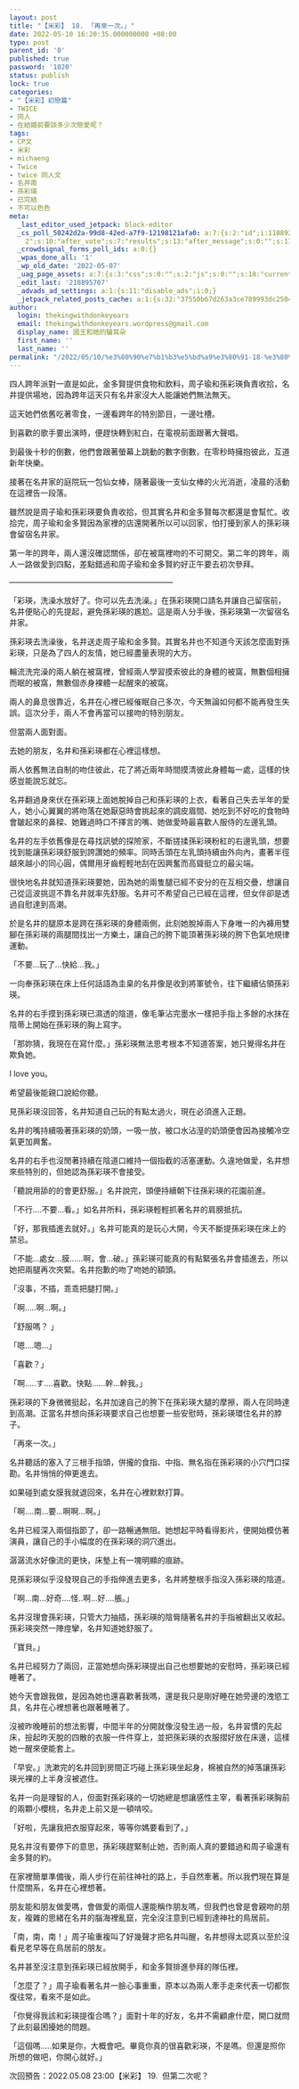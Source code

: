 ```yaml
---
layout: post
title: "【米彩】 18. 「再來一次。」"
date: 2022-05-10 16:20:35.000000000 +08:00
type: post
parent_id: '0'
published: true
password: '1020'
status: publish
lock: true
categories:
- "【米彩】初戀篇"
- TWICE
- 同人
- 在結婚前要談多少次戀愛呢？
tags:
- CP文
- 米彩
- michaeng
- Twice
- twice 同人文
- 名井南
- 孫彩瑛
- 已完結
- 不可以色色
meta:
  _last_editor_used_jetpack: block-editor
  _cs_poll_50242d2a-99d8-42ed-a7f9-12198121afa0: a:7:{s:2:"id";i:11089293;s:8:"question";s:0:"";s:4:"note";s:0:"";s:8:"settings";a:10:{s:5:"title";s:20:"未命名的掌聲
    2";s:10:"after_vote";s:7:"results";s:13:"after_message";s:0:"";s:17:"randomize_answers";b:0;s:20:"restrict_vote_repeat";b:0;s:7:"captcha";b:0;s:15:"multiple_choice";b:0;s:12:"redirect_url";s:0:"";s:12:"close_status";s:4:"open";s:11:"close_after";b:0;}s:7:"answers";a:1:{i:0;a:3:{s:11:"answer_text";s:4:"clap";s:2:"id";i:50841669;s:9:"client_id";s:36:"90383636-4c92-42ed-bd46-0bcfbeb56224";}}s:11:"source_link";s:32:"http://thekingwithdonkeyears.com";s:9:"client_id";s:36:"50242d2a-99d8-42ed-a7f9-12198121afa0";}
  _crowdsignal_forms_poll_ids: a:0:{}
  _wpas_done_all: '1'
  _wp_old_date: '2022-05-07'
  _uag_page_assets: a:7:{s:3:"css";s:0:"";s:2:"js";s:0:"";s:18:"current_block_list";a:9:{i:0;s:14:"core/post-date";i:1;s:26:"crowdsignal-forms/applause";i:2;s:14:"core/paragraph";i:3;s:25:"core/post-navigation-link";i:4;s:15:"core/categories";i:5;s:10:"core/group";i:6;s:12:"core/heading";i:7;s:17:"core/latest-posts";i:8;s:24:"core/post-comments-count";}s:8:"uag_flag";b:0;s:11:"uag_version";s:10:"1653055462";s:6:"gfonts";a:0:{}s:14:"uag_faq_layout";b:0;}
  _edit_last: '218895707'
  _advads_ad_settings: a:1:{s:11:"disable_ads";i:0;}
  _jetpack_related_posts_cache: a:1:{s:32:"37550b67d263a3ce789993dc25046c5f";a:2:{s:7:"expires";i:1736723390;s:7:"payload";a:6:{i:0;a:1:{s:2:"id";i:72;}i:1;a:1:{s:2:"id";i:201;}i:2;a:1:{s:2:"id";i:59;}i:3;a:1:{s:2:"id";i:89;}i:4;a:1:{s:2:"id";i:48;}i:5;a:1:{s:2:"id";i:3735;}}}}
author:
  login: thekingwithdonkeyears
  email: thekingwithdonkeyears.wordpress@gmail.com
  display_name: 國王和她的驢耳朵
  first_name: ''
  last_name: ''
permalink: "/2022/05/10/%e3%80%90%e7%b1%b3%e5%bd%a9%e3%80%91-18-%e3%80%8c%e5%86%8d%e4%be%86%e4%b8%80%e6%ac%a1%e3%80%82%e3%80%8d/"
---
```


四人跨年派對一直是如此，金多賢提供食物和飲料，周子瑜和孫彩瑛負責收拾，名井提供場地，因為跨年這天只有名井家沒大人能讓她們無法無天。

這天她們依舊吃著零食，一邊看跨年的特別節目，一邊吐槽。

到喜歡的歌手要出演時，便趕快轉到紅白，在電視前面跟著大聲唱。

到最後十秒的倒數，他們會跟著螢幕上跳動的數字倒數，在零秒時擁抱彼此，互道新年快樂。

接著在名井家的庭院玩一包仙女棒，隨著最後一支仙女棒的火光消逝，凌晨的活動在這裡告一段落。

雖然說是周子瑜和孫彩瑛要負責收拾，但其實名井和金多賢每次都還是會幫忙。收拾完，周子瑜和金多賢因為家裡的店還開著所以可以回家，怕打擾到家人的孫彩瑛會留宿名井家。

第一年的跨年，兩人還沒確認關係，卻在被窩裡吻的不可開交。第二年的跨年，兩人一路做愛到四點，差點錯過和周子瑜和金多賢約好正午要去初次參拜。

—————————————————————

「彩瑛，洗澡水放好了。你可以先去洗澡。」在孫彩瑛開口請名井讓自己留宿前，名井便貼心的先提起，避免孫彩瑛的尷尬。這是兩人分手後，孫彩瑛第一次留宿名井家。

孫彩瑛去洗澡後，名井送走周子瑜和金多賢。其實名井也不知道今天該怎麼面對孫彩瑛，只是為了四人的友情，她已經盡量表現的大方。

輪流洗完澡的兩人躺在被窩裡，曾經兩人學習摸索彼此的身體的被窩，無數個相擁而眠的被窩，無數個赤身裸體一起醒來的被窩。

兩人的鼻息很靠近，名井在心裡已經催眠自己多次，今天無論如何都不能再發生失誤。這次分手，兩人不會再當可以接吻的特別朋友。

但當兩人面對面。

去她的朋友，名井和孫彩瑛都在心裡這樣想。

兩人依舊無法自制的吻住彼此，花了將近兩年時間摸清彼此身體每一處，這樣的快感豈能說忘就忘。

名井翻過身來伏在孫彩瑛上面她脫掉自己和孫彩瑛的上衣，看著自己失去半年的愛人，她小心翼翼的將吻落在她厭惡時會挑起來的調皮眉間、她吃到不好吃的食物時會皺起來的鼻樑、她難過時口不擇言的嘴、她做愛時最喜歡人服侍的左邊乳頭。

名井的左手依舊像是在尋找訊號的探險家，不斷搓揉孫彩瑛粉紅的右邊乳頭，想要找到能讓孫彩瑛舒服到誇讚她的頻率。同時舌頭在左乳頭持續由外向內，畫著半徑越來越小的同心圓，偶爾用牙齒輕輕地刮在因興奮而高聳挺立的最尖端。

很快地名井就知道孫彩瑛要她，因為她的兩隻腿已經不安分的在互相交疊，想讓自己從這波挑逗不靠名井就率先舒服。名井可不希望自己已經在這裡，但女伴卻是透過自慰達到高潮。

於是名井的腿原本是跨在孫彩瑛的身體兩側，此刻她脫掉兩人下身唯一的內褲用雙腳在孫彩瑛的兩腿間找出一方樂土，讓自己的胯下能頂著孫彩瑛的胯下色氣地規律運動。

「不要...玩了...快給...我。」

一向奉孫彩瑛在床上任何話語為圭臬的名井像是收到將軍號令，往下繼續佔領孫彩瑛。

名井的右手摸到孫彩瑛已濕透的陰道，像毛筆沾完墨水一樣把手指上多餘的水抹在陰蒂上開始在孫彩瑛的胸上寫字。

「那妳猜，我現在在寫什麼。」孫彩瑛無法思考根本不知道答案，她只覺得名井在欺負她。

I love you。

希望最後能親口說給你聽。

見孫彩瑛沒回答，名井知道自己玩的有點太過火，現在必須進入正題。

名井的嘴持續吸著孫彩瑛的奶頭，一吸一放，被口水沾溼的奶頭便會因為接觸冷空氣更加興奮。

名井的右手也沒閒著持續在陰道口維持一個指截的活塞運動。久違地做愛，名井想來些特別的，但她認為孫彩瑛不會接受。

「聽說用舔的的會更舒服。」名井說完，頭便持續朝下往孫彩瑛的花園前進。

「不行....不要...看。」如名井所料，孫彩瑛輕輕抓著名井的肩膀抵抗。

「好，那我插進去就好。」名井可能真的是玩心大開，今天不斷提孫彩瑛在床上的禁忌。

「不能...處女...膜.…..啊，會...破。」孫彩瑛可能真的有點緊張名井會插進去，所以她把兩腿再次夾緊。名井抱歉的吻了吻她的額頭。

「沒事，不插，乖乖把腿打開。」

「啊.....啊...啊。」

「舒服嗎？ 」

「嗯....嗯...」

「喜歡？」

「啊.....す....喜歡。快點......幹...幹我。」

孫彩瑛的下身微微挺起，名井加速自己的胯下在孫彩瑛大腿的摩擦，兩人在同時達到高潮。正當名井想向孫彩瑛要求自己也想要一些安慰時，孫彩瑛環住名井的脖子。

「再來一次。」

名井聽話的塞入了三根手指頭，併攏的食指、中指、無名指在孫彩瑛的小穴門口探勘。名井悄悄的伸更進去。

如果碰到處女膜我就退回來，名井在心裡默默打算。

「啊....南...要...啊啊...啊。」

名井已經深入兩個指節了，卻一路暢通無阻。她想起平時看得影片，便開始模仿著演員，讓自己的手小幅度的在孫彩瑛的洞穴進出。

潺潺流水好像流的更快，床墊上有一塊明顯的痕跡。

見孫彩瑛似乎沒發現自己的手指伸進去更多，名井將整根手指沒入孫彩瑛的陰道。

「啊...南...好奇....怪..啊...好....脹。」

名井沒理會孫彩瑛，只管大力抽插，孫彩瑛的陰脣隨著名井的手指被翻出又收起。孫彩瑛突然一陣痙攣，名井知道她舒服了。

「寶貝。」

名井已經努力了兩回，正當她想向孫彩瑛提出自己也想要她的安慰時，孫彩瑛已經睡著了。

她今天會跟我做，是因為她也還喜歡著我嗎，還是我只是剛好睡在她旁邊的洩慾工具，名井在心裡想著也跟著睡著了。

沒被昨晚睡前的想法影響，中間半年的分開就像沒發生過一般，名井習慣的先起床，撿起昨天脫的四散的衣服一件件穿上，並把孫彩瑛的衣服摺好放在床邊，這樣她一醒來便能套上。

「早安。」洗漱完的名井回到房間正巧碰上孫彩瑛坐起身，棉被自然的掉落讓孫彩瑛光裸的上半身沒被遮住。

名井一向是理智的人，但面對孫彩瑛的一切她總是想讓感性主宰，看著孫彩瑛胸前的兩顆小櫻桃，名井走上前又是一頓啃咬。

「好啦，先讓我把衣服穿起來，等等你媽要看到了。」

見名井沒有要停下的意思，孫彩瑛趕緊制止她，否則兩人真的要錯過和周子瑜還有金多賢的約。

在家裡簡單準備後，兩人步行在前往神社的路上，手自然牽著。所以我們現在算是什麼關系，名井在心裡想著。

朋友能和朋友做愛嗎，會做愛的兩個人還能稱作朋友嗎，但我們也曾是會親吻的朋友，複雜的思緒在名井的腦海裡亂竄，完全沒注意到已經到達神社的鳥居前。

「南，南，南！」周子瑜重複叫了好幾聲才把名井叫醒，名井想得太認真以至於沒看見老早等在鳥居前的朋友。

名井甚至沒注意到孫彩瑛已經放開手，和金多賢排進參拜的隊伍裡。

「怎麼了？」周子瑜看著名井一臉心事重重，原本以為兩人牽手走來代表一切都恢復往常，看來不是如此。

「你覺得我該和彩瑛提復合嗎？」面對十年的好友，名井不需顧慮什麼，開口就問了此刻最困擾她的問題。

「這個嗎.....如果是你，大概會吧。畢竟你真的很喜歡彩瑛，不是嗎。但還是照你所想的做吧，你開心就好。」

次回預告：2022.05.08 23:00【米彩】 19.   但第二次呢？
